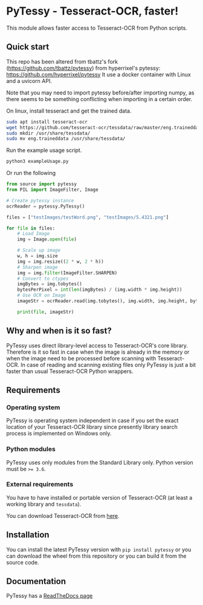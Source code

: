 # PyTessy - Tesseract-OCR, faster!

This module allows faster access to Tesseract-OCR from Python scripts.

## Quick start
This repo has been altered from tbattz's fork (https://github.com/tbattz/pytessy) from hyperrixel's pytessy: https://github.com/hyperrixel/pytessy
It use a docker container with Linux and a uvicorn API. 

Note that you may need to import pytessy before/after importing numpy, as there seems to be something conflicting when importing in a certain order.

On linux, install tesseract and get the trained data.
```bash
sudo apt install tesseract-ocr
wget https://github.com/tesseract-ocr/tessdata/raw/master/eng.traineddata
sudo mkdir /usr/share/tessdata/ 
sudo mv eng.traineddata /usr/share/tessdata/
```
Run the example usage script.
```bash
python3 exampleUsage.py
```
Or run the following
```python
from source import pytessy
from PIL import ImageFilter, Image

# Create pytessy instance
ocrReader = pytessy.PyTessy()

files = ["testImages/testWord.png", "testImages/5.4321.png"]

for file in files:
    # Load Image
    img = Image.open(file)

    # Scale up image
    w, h = img.size
    img = img.resize((2 * w, 2 * h))
    # Sharpen image
    img = img.filter(ImageFilter.SHARPEN)
    # Convert to ctypes
    imgBytes = img.tobytes()
    bytesPerPixel = int(len(imgBytes) / (img.width * img.height))
    # Use OCR on Image
    imageStr = ocrReader.read(img.tobytes(), img.width, img.height, bytesPerPixel, raw=True, resolution=600)

    print(file, imageStr)
```

## Why and when is it so fast?

PyTessy uses direct library-level access to Tesseract-OCR's core library. Therefore is it so fast in case when the image is already in the memory or when the image need to be processed before scanning with Tesseract-OCR. In case of reading and scanning existing files only PyTessy is just a bit faster than usual Tesseract-OCR Python wrappers.

## Requirements

### Operating system

PyTessy is operating system independent in case if you set the exact location of your Tesseract-OCR library since presently library search process is implemented on Windows only.

### Python modules

PyTessy uses only modules from the Standard Library only. Python version must be ` >= 3.6 `.

### External requirements

You have to have installed or portable version of Tesseract-OCR (at least a working library and ` tessdata `).

You can download Tesseract-OCR from [here](https://tesseract-ocr.github.io/tessdoc/Downloads).

## Installation

You can install the latest PyTessy version with ` pip install pytessy ` or you can download the wheel from this repository or you can build it from the source code.

## Documentation

PyTessy has a [ReadTheDocs page](https://pytessy.readthedocs.io/)
